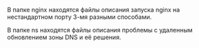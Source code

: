 В папке nginx находятся файлы описания запуска nginx на нестандартном порту 3-мя разными способами.

В папке ns находятся файлы описания проблемы с удаленным обновлением зоны DNS и её решения.